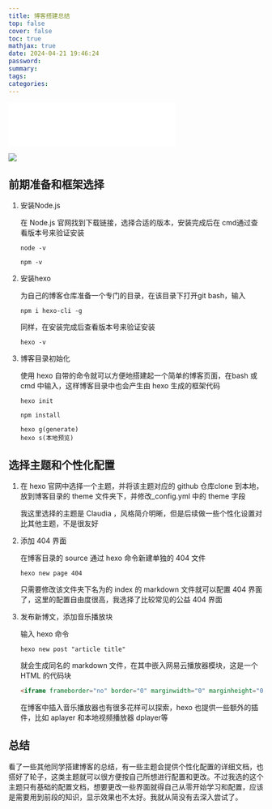 ```yaml
---
title: 博客搭建总结
top: false
cover: false
toc: true
mathjax: true
date: 2024-04-21 19:46:24
password:
summary:
tags:
categories:
---
```


<iframe frameborder="no" border="0" marginwidth="0" marginheight="0" width=330 height=86 src="//music.163.com/outchain/player?type=2&id=454231899&auto=1&height=66"></iframe>

![](https://haojen.github.io/Claudia-theme-blog/images/landscape-2.jpg)



## 前期准备和框架选择

1. 安装Node.js

   在 Node.js 官网找到下载链接，选择合适的版本，安装完成后在 cmd通过查看版本号来验证安装

   ```shell
   node -v
   
   npm -v
   ```

   

2. 安装hexo

   为自己的博客仓库准备一个专门的目录，在该目录下打开git bash，输入

   ```shell
   npm i hexo-cli -g
   ```

   同样，在安装完成后查看版本号来验证安装

   ```shell
   hexo -v
   ```



3. 博客目录初始化

   使用 hexo 自带的命令就可以方便地搭建起一个简单的博客页面，在bash 或 cmd 中输入，这样博客目录中也会产生由 hexo 生成的框架代码

   ```shell
   hexo init
   
   npm install 
   
   hexo g(generate)
   hexo s(本地预览)
   ```

   

## 选择主题和个性化配置

1. 在 hexo 官网中选择一个主题，并将该主题对应的 github 仓库clone 到本地，放到博客目录的 theme 文件夹下，并修改_config.yml 中的 theme 字段

   我这里选择的主题是 Claudia ，风格简介明晰，但是后续做一些个性化设置对比其他主题，不是很友好

2. 添加 404 界面

   在博客目录的 source 通过 hexo 命令新建单独的 404 文件

   ```shell
   hexo new page 404
   ```

   只需要修改该文件夹下名为的 index 的 markdown 文件就可以配置 404 界面了，这里的配置自由度很高，我选择了比较常见的公益 404 界面

   

3. 发布新博文，添加音乐播放块

   输入 hexo 命令

   ```shell
   hexo new post "article title"
   ```

   就会生成同名的 markdown 文件，在其中嵌入网易云播放器模块，这是一个 HTML 的代码块

   ```HTML
   <iframe frameborder="no" border="0" marginwidth="0" marginheight="0" width=330 height=86 src="//music.163.com/outchain/player?type=2&id=454231736&auto=1&height=66"></iframe>
   ```

   在博客中插入音乐播放器也有很多花样可以探索，hexo 也提供一些额外的插件，比如 aplayer 和本地视频播放器 dplayer等



## 总结

看了一些其他同学搭建博客的总结，有一些主题会提供个性化配置的详细文档，也搭好了轮子，这类主题就可以很方便按自己所想进行配置和更改。不过我选的这个主题只有基础的配置文档，想要更改一些界面就得自己从零开始学习和配置，应该是需要用到前段的知识，显示效果也不太好。我就从简没有去深入尝试了。

